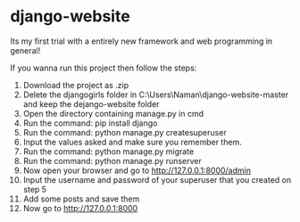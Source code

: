 # django-website
Its my first trial with a entirely new framework and web programming in general!

If you wanna run this project then follow the steps:
1. Download the project as .zip
2. Delete the djangogirls folder in C:\Users\Naman\django-website-master and keep the dejango-website folder
3. Open the directory containing manage.py in cmd
4. Run the command: pip install django
5. Run the command: python manage.py createsuperuser
6. Input the values asked and make sure you remember them.
7. Run the command: python manage.py migrate
8. Run the command: python manage.py runserver
9. Now open your browser and go to http://127.0.0.1:8000/admin
10. Input the username and password of your superuser that you created on step 5
11. Add some posts and save them
12. Now go to http://127.0.0.1:8000
